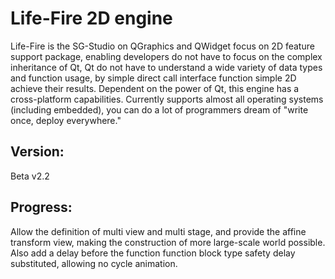 Life-Fire 2D engine
===================================
Life-Fire is the SG-Studio on QGraphics and QWidget focus on 2D feature support package, enabling developers do not have to focus on the complex inheritance of Qt, Qt do not have to understand a wide variety of data types and function usage, by simple direct call interface function simple 2D achieve their results. Dependent on the power of Qt, this engine has a cross-platform capabilities. Currently supports almost all operating systems (including embedded), you can do a lot of programmers dream of "write once, deploy everywhere."

Version:
-----------------------------------
Beta v2.2

Progress:
-----------------------------------
Allow the definition of multi view and multi stage, and provide the affine transform view, making the construction of more large-scale world possible. Also add a delay before the function function block type safety delay substituted, allowing no cycle animation.
